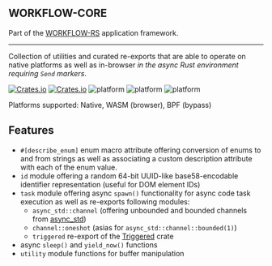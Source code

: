 ## WORKFLOW-CORE

Part of the [WORKFLOW-RS](https://github.com/workflow-rs) application framework.

***

Collection of utilities and curated re-exports that are able to operate on native platforms as well as in-browser _in the async Rust environment requiring `Send` markers_.

[![Crates.io](https://img.shields.io/crates/l/workflow-core.svg?maxAge=2592000)](https://crates.io/crates/workflow-core)
[![Crates.io](https://img.shields.io/crates/v/workflow-core.svg?maxAge=2592000)](https://crates.io/crates/workflow-core)
![platform](https://img.shields.io/badge/platform-Native-informational)
![platform](https://img.shields.io/badge/platform-Web%20%28wasm32%29-informational)
![platform](https://img.shields.io/badge/platform-BPF%20%28ignores%29-informational)

Platforms supported: Native, WASM (browser), BPF (bypass)

## Features

* `#[describe_enum]` enum macro attribute offering conversion of enums to and from strings as well as associating a custom description attribute with each of the enum value.
* `id` module offering a random 64-bit UUID-like base58-encodable identifier representation (useful for DOM element IDs)
* `task` module offering async `spawn()` functionality for async code task execution as well as re-exports following modules:
    * `async_std::channel` (offering unbounded and bounded channels from [async_std](https://crates.io/crates/async-std))
    * `channel::oneshot` (asias for `async_std::channel::bounded(1)`)
    * `triggered` re-export of the [Triggered](https://crates.io/crates/triggered) crate
* async `sleep()` and `yield_now()` functions
* `utility` module functions for buffer manipulation
